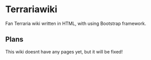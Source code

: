 # Terrariawiki
Fan Terraria wiki written in HTML, with using Bootstrap framework. 


## Plans

This wiki doesnt have any pages yet, but it will be fixed! 
